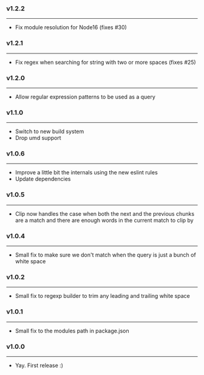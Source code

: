 ### v1.2.2

---

- Fix module resolution for Node16 (fixes #30)

### v1.2.1

---

- Fix regex when searching for string with two or more spaces (fixes #25)

### v1.2.0

---

- Allow regular expression patterns to be used as a query

### v1.1.0

---

- Switch to new build system
- Drop umd support

### v1.0.6

---

- Improve a little bit the internals using the new eslint rules
- Update dependencies

### v1.0.5

---

- Clip now handles the case when both the next and the previous chunks are a match and there are enough words in the current match to clip by

### v1.0.4

---

- Small fix to make sure we don't match when the query is just a bunch of white space

### v1.0.2

---

- Small fix to regexp builder to trim any leading and trailing white space

### v1.0.1

---

- Small fix to the modules path in package.json

### v1.0.0

---

- Yay. First release :)
